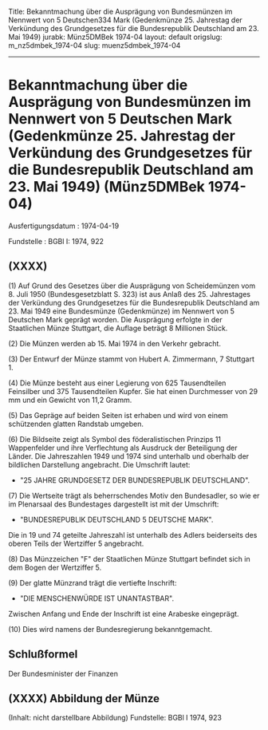 Title: Bekanntmachung über die Ausprägung von Bundesmünzen im Nennwert von 5 Deutschen334
  Mark (Gedenkmünze 25. Jahrestag der Verkündung des Grundgesetzes für die Bundesrepublik
  Deutschland am 23. Mai 1949)
jurabk: Münz5DMBek 1974-04
layout: default
origslug: m_nz5dmbek_1974-04
slug: muenz5dmbek_1974-04

---

# Bekanntmachung über die Ausprägung von Bundesmünzen im Nennwert von 5 Deutschen Mark (Gedenkmünze 25. Jahrestag der Verkündung des Grundgesetzes für die Bundesrepublik Deutschland am 23. Mai 1949) (Münz5DMBek 1974-04)

Ausfertigungsdatum
:   1974-04-19

Fundstelle
:   BGBl I: 1974, 922



## (XXXX)

(1) Auf Grund des Gesetzes über die Ausprägung von Scheidemünzen vom
8\. Juli 1950 (Bundesgesetzblatt S. 323) ist aus Anlaß des 25.
Jahrestages der Verkündung des Grundgesetzes für die Bundesrepublik
Deutschland am 23. Mai 1949 eine Bundesmünze (Gedenkmünze) im Nennwert
von 5 Deutschen Mark geprägt worden. Die Ausprägung erfolgte in der
Staatlichen Münze Stuttgart, die Auflage beträgt 8 Millionen Stück.

(2) Die Münzen werden ab 15. Mai 1974 in den Verkehr gebracht.

(3) Der Entwurf der Münze stammt von Hubert A. Zimmermann, 7 Stuttgart
1\.

(4) Die Münze besteht aus einer Legierung von 625 Tausendteilen
Feinsilber und 375 Tausendteilen Kupfer. Sie hat einen Durchmesser von
29 mm und ein Gewicht von 11,2 Gramm.

(5) Das Gepräge auf beiden Seiten ist erhaben und wird von einem
schützenden glatten Randstab umgeben.

(6) Die Bildseite zeigt als Symbol des föderalistischen Prinzips 11
Wappenfelder und ihre Verflechtung als Ausdruck der Beteiligung der
Länder. Die Jahreszahlen 1949 und 1974 sind unterhalb und oberhalb der
bildlichen Darstellung angebracht. Die Umschrift lautet:

*   "25 JAHRE GRUNDGESETZ DER BUNDESREPUBLIK DEUTSCHLAND".



(7) Die Wertseite trägt als beherrschendes Motiv den Bundesadler, so
wie er im Plenarsaal des Bundestages dargestellt ist mit der
Umschrift:

*   "BUNDESREPUBLIK DEUTSCHLAND 5 DEUTSCHE MARK".



Die in 19 und 74 geteilte Jahreszahl ist unterhalb des Adlers
beiderseits des oberen Teils der Wertziffer 5 angebracht.

(8) Das Münzzeichen "F" der Staatlichen Münze Stuttgart befindet sich
in dem Bogen der Wertziffer 5.

(9) Der glatte Münzrand trägt die vertiefte Inschrift:

*   "DIE MENSCHENWÜRDE IST UNANTASTBAR".



Zwischen Anfang und Ende der Inschrift ist eine Arabeske eingeprägt.

(10) Dies wird namens der Bundesregierung bekanntgemacht.


## Schlußformel

Der Bundesminister der Finanzen


## (XXXX) Abbildung der Münze

(Inhalt: nicht darstellbare Abbildung)
Fundstelle: BGBl I 1974, 923

